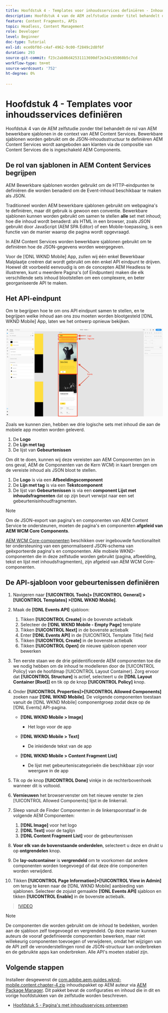 ```yaml
---
title: Hoofdstuk 4 - Templates voor inhoudsservices definiëren - Inhoudsservices
description: Hoofdstuk 4 van de AEM zelfstudie zonder titel behandelt de rol van AEM bewerkbare sjablonen in de context van AEM Content Services. Bewerkbare sjablonen worden gebruikt om de JSON-inhoudsstructuur te definiëren AEM Content Services uiteindelijk beschikbaar maken.
feature: Content Fragments, APIs
topic: Headless, Content Management
role: Developer
level: Beginner
doc-type: Tutorial
exl-id: ece0bf0d-c4af-4962-9c00-f2849c2d8f6f
duration: 293
source-git-commit: f23c2ab86d42531113690df2e342c65060b5c7cd
workflow-type: tm+mt
source-wordcount: '752'
ht-degree: 0%

---
```


# Hoofdstuk 4 - Templates voor inhoudsservices definiëren

Hoofdstuk 4 van de AEM zelfstudie zonder titel behandelt de rol van AEM bewerkbare sjablonen in de context van AEM Content Services. Bewerkbare sjablonen worden gebruikt om de JSON-inhoudsstructuur te definiëren AEM Content Services wordt aangeboden aan klanten via de compositie van Content Services die is ingeschakeld AEM Components.

## De rol van sjablonen in AEM Content Services begrijpen

AEM Bewerkbare sjablonen worden gebruikt om de HTTP-eindpunten te definiëren die worden benaderd om de Event-inhoud beschikbaar te maken als JSON.

Traditioneel worden AEM bewerkbare sjablonen gebruikt om webpagina&#39;s te definiëren, maar dit gebruik is gewoon een conventie. Bewerkbare sjablonen kunnen worden gebruikt om samen te stellen **alle** set met inhoud; hoe die inhoud wordt benaderd: als HTML in een browser, zoals JSON gebruikt door JavaScript (AEM SPA Editor) of een Mobile-toepassing, is een functie van de manier waarop die pagina wordt opgevraagd.

In AEM Content Services worden bewerkbare sjablonen gebruikt om te definiëren hoe de JSON-gegevens worden weergegeven.

Voor de [!DNL WKND Mobile] App, zullen wij één enkel Bewerkbaar Malplaatje creëren dat wordt gebruikt om één enkel API eindpunt te drijven. Hoewel dit voorbeeld eenvoudig is om de concepten AEM Headless te illustreren, kunt u meerdere Pagina&#39;s (of Eindpunten) maken die elk verschillende sets inhoud blootstellen om een complexere, en beter georganiseerde API te maken.

## Het API-eindpunt

Om te begrijpen hoe te om ons API eindpunt samen te stellen, en te begrijpen welke inhoud aan ons zou moeten worden blootgesteld [!DNL WKND Mobile] App, laten we het ontwerp opnieuw bekijken.

![API voor gebeurtenissen Decomposition](./assets/chapter-4/design-to-component-mapping.png)

Zoals we kunnen zien, hebben we drie logische sets met inhoud die aan de mobiele app moeten worden geleverd.

1. De **Logo**
2. De **Lijn met tag**
3. De lijst van **Gebeurtenissen**

Om dit te doen, kunnen wij deze vereisten aan AEM Componenten (en in ons geval, AEM de Componenten van de Kern WCM) in kaart brengen om de vereiste inhoud als JSON bloot te stellen.

1. De **Logo** is via een **Afbeeldingscomponent**
2. De **Lijn met tag** is via een **Tekstcomponent**
3. De lijst van **Gebeurtenissen** is via een **component Lijst met inhoudsfragmenten** dat op zijn beurt verwijst naar een set gebeurtenisinhoudfragmenten.

>[!NOTE]
>
>Om de JSON-export van pagina&#39;s en componenten van AEM Content Service te ondersteunen, moeten de pagina&#39;s en componenten **afgeleid van AEM WCM Core Components**.
>
>[AEM WCM Core-componenten](https://github.com/Adobe-Marketing-Cloud/aem-core-wcm-components) beschikken over ingebouwde functionaliteit ter ondersteuning van een genormaliseerd JSON-schema van geëxporteerde pagina&#39;s en componenten. Alle mobiele WKND-componenten die in deze zelfstudie worden gebruikt (pagina, afbeelding, tekst en lijst met inhoudsfragmenten), zijn afgeleid van AEM WCM Core-componenten.

## De API-sjabloon voor gebeurtenissen definiëren

1. Navigeren naar **[!UICONTROL Tools]> [!UICONTROL General] > [!UICONTROL Templates] >[!DNL WKND Mobile]**.

1. Maak de **[!DNL Events API]** sjabloon:

   1. Tikken **[!UICONTROL Create]** in de bovenste actiebalk
   1. Selecteer de **[!DNL WKND Mobile - Empty Page]** template
   1. Tikken **[!UICONTROL Next]** in de bovenste actiebalk
   1. Enter **[!DNL Events API]** in de [!UICONTROL Template Title] field
   1. Tikken **[!UICONTROL Create]** in de bovenste actiebalk
   1. Tikken **[!UICONTROL Open]** de nieuwe sjabloon openen voor bewerken

1. Ten eerste staan we de drie geïdentificeerde AEM componenten toe die we nodig hebben om de inhoud te modelleren door de [!UICONTROL Policy] van de hoofdmap [!UICONTROL Layout Container]. Zorg ervoor dat **[!UICONTROL Structure]** is actief, selecteert u de **[!DNL Layout Container \[Root\]]** en tik op de knop **[!UICONTROL Policy]** knop.
1. Onder **[!UICONTROL Properties]>[!UICONTROL Allowed Components]** zoeken naar **[!DNL WKND Mobile]**. De volgende componenten toestaan vanuit de [!DNL WKND Mobile] componentgroep zodat deze op de [!DNL Events] API-pagina.

   * **[!DNL WKND Mobile > Image]**

      * Het logo voor de app

   * **[!DNL WKND Mobile > Text]**

      * De inleidende tekst van de app

   * **[!DNL WKND Mobile > Content Fragment List]**

      * De lijst met gebeurteniscategorieën die beschikbaar zijn voor weergave in de app

1. Tik op de knop **[!UICONTROL Done]** vinkje in de rechterbovenhoek wanneer dit is voltooid.
1. **Vernieuwen** het browservenster om het nieuwe venster te zien [!UICONTROL Allowed Components] lijst in de linkerrail.
1. Sleep vanuit de Finder Componenten in de linkerspoorstaaf in de volgende AEM Componenten:
   1. **[!DNL Image]** voor het logo
   2. **[!DNL Text]** voor de taglijn
   3. **[!DNL Content Fragment List]** voor de gebeurtenissen
1. **Voor elk van de bovenstaande onderdelen**, selecteert u deze en drukt u op **ontgrendelen** knop.
1. De **lay-outcontainer** is **vergrendeld** om te voorkomen dat andere componenten worden toegevoegd of dat deze drie componenten worden verwijderd.
1. Tikken **[!UICONTROL Page Information]>[!UICONTROL View in Admin]** om terug te keren naar de [!DNL WKND Mobile] aanbieding van sjablonen. Selecteer de zojuist gemaakte **[!DNL Events API]** sjabloon en tikken **[!UICONTROL Enable]** in de bovenste actiebalk.

>[!VIDEO](https://video.tv.adobe.com/v/28342?quality=12&learn=on)

>[!NOTE]
>
> De componenten die worden gebruikt om de inhoud te bedekken, worden aan de sjabloon zelf toegevoegd en vergrendeld. Op deze manier kunnen auteurs de vooraf gedefinieerde componenten bewerken, maar niet willekeurig componenten toevoegen of verwijderen, omdat het wijzigen van de API zelf de veronderstellingen rond de JSON-structuur kan onderbreken en de gebruikte apps kan onderbreken. Alle API&#39;s moeten stabiel zijn.

## Volgende stappen

Installeer desgewenst de [com.adobe.aem.guides.wknd-mobile.content.chapter-4.zip](https://github.com/adobe/aem-guides-wknd-mobile/releases/latest) inhoudspakket op AEM auteur via [AEM Package Manager](http://localhost:4502/crx/packmgr/index.jsp). Dit pakket bevat de configuraties en inhoud die in dit en vorige hoofdstukken van de zelfstudie worden beschreven.

* [Hoofdstuk 5 - Pagina&#39;s met inhoudsservices ontwerpen](./chapter-5.md)
